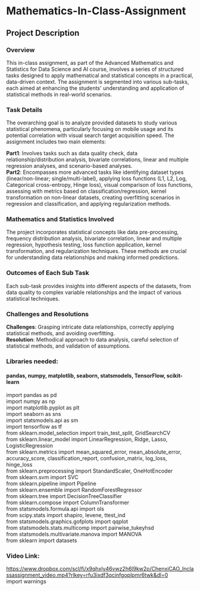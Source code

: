 # Mathematics-In-Class-Assignment
## Project Description  
### Overview  
This in-class assignment, as part of the Advanced Mathematics and Statistics for Data Science and AI course, involves a series of structured tasks designed to apply mathematical and statistical concepts in a practical, data-driven context. The assignment is segmented into various sub-tasks, each aimed at enhancing the students' understanding and application of statistical methods in real-world scenarios.  

### Task Details
The overarching goal is to analyze provided datasets to study various statistical phenomena, particularly focusing on mobile usage and its potential correlation with visual search target acquisition speed. The assignment includes two main elements:

**Part1**: Involves tasks such as data quality check, data relationship/distribution analysis, bivariate correlations, linear and multiple regression analyses, and scenario-based analyses.  
**Part2**: Encompasses more advanced tasks like identifying dataset types (linear/non-linear; single/multi-label), applying loss functions (L1, L2, Log, Categorical cross-entropy, Hinge loss), visual comparison of loss functions, assessing with metrics based on classification/regression, kernel transformation on non-linear datasets, creating overfitting scenarios in regression and classification, and applying regularization methods.  

### Mathematics and Statistics Involved
The project incorporates statistical concepts like data pre-processing, frequency distribution analysis, bivariate correlation, linear and multiple regression, hypothesis testing, loss function application, kernel transformation, and regularization techniques. These methods are crucial for understanding data relationships and making informed predictions.  
### Outcomes of Each Sub Task
Each sub-task provides insights into different aspects of the datasets, from data quality to complex variable relationships and the impact of various statistical techniques.  
### Challenges and Resolutions
**Challenges**: Grasping intricate data relationships, correctly applying statistical methods, and avoiding overfitting.  
**Resolution**: Methodical approach to data analysis, careful selection of statistical methods, and validation of assumptions.  

### Libraries needed:
#### pandas, numpy, matplotlib, seaborn, statsmodels, TensorFlow, scikit-learn   
import pandas as pd  
import numpy as np  
import matplotlib.pyplot as plt  
import seaborn as sns  
import statsmodels.api as sm  
import tensorflow as tf  
from sklearn.model_selection import train_test_split, GridSearchCV  
from sklearn.linear_model import LinearRegression, Ridge, Lasso, LogisticRegression  
from sklearn.metrics import mean_squared_error, mean_absolute_error, accuracy_score, classification_report, confusion_matrix, log_loss, hinge_loss  
from sklearn.preprocessing import StandardScaler, OneHotEncoder  
from sklearn.svm import SVC  
from sklearn.pipeline import Pipeline  
from sklearn.ensemble import RandomForestRegressor  
from sklearn.tree import DecisionTreeClassifier  
from sklearn.compose import ColumnTransformer  
from statsmodels.formula.api import ols  
from scipy.stats import shapiro, levene, ttest_ind  
from statsmodels.graphics.gofplots import qqplot  
from statsmodels.stats.multicomp import pairwise_tukeyhsd  
from statsmodels.multivariate.manova import MANOVA  
from sklearn import datasets  

### Video Link:  
https://www.dropbox.com/scl/fi/x9qhxly46vwz2h6l9kw2o/ChenxiCAO_Inclassassignment_video.mp4?rlkey=rfu3ixdf3qcinfgoplpmr6twk&dl=0  
import warnings  
